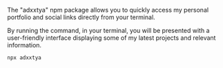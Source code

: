 The "adxxtya" npm package allows you to quickly access my personal portfolio and social links directly from your terminal. 


By running the command, in your terminal, you will be presented with a user-friendly interface displaying some of my latest projects and relevant information.

```
npx adxxtya
 ```
